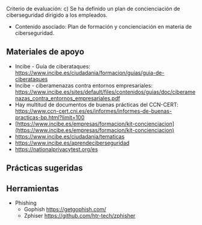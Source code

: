 Criterio de evaluación:
c) Se ha definido un plan de concienciación de ciberseguridad dirigido a los empleados.

* Contenido asociado: Plan de formación y concienciación en materia de ciberseguridad.

## Materiales de apoyo
- Incibe - Guía de ciberataques: https://www.incibe.es/ciudadania/formacion/guias/guia-de-ciberataques
- Incibe - ciberamenazas contra entornos empresariales: https://www.incibe.es/sites/default/files/contenidos/guias/doc/ciberamenazas_contra_entornos_empresariales.pdf
- Hay multitud de documentos de buenas prácticas del CCN-CERT: https://www.ccn-cert.cni.es/es/informes/informes-de-buenas-practicas-bp.html?limit=100
- [https://www.incibe.es/empresas/formacion/kit-concienciacion](https://www.incibe.es/empresas/formacion/kit-concienciacion)
- https://www.incibe.es/ciudadania/tematicas
- https://www.incibe.es/aprendeciberseguridad
- https://nationalprivacytest.org/es

## Prácticas sugeridas

## Herramientas
- Phishing
	- Gophish https://getgophish.com/
	- Zphiser https://github.com/htr-tech/zphisher
